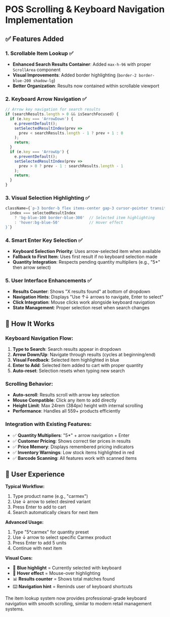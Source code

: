 # POS Scrolling & Keyboard Navigation Implementation

## ✅ **Features Added**

### **1. Scrollable Item Lookup** ✅
- **Enhanced Search Results Container**: Added `max-h-96` with proper `ScrollArea` component
- **Visual Improvements**: Added border highlighting (`border-2 border-blue-200 shadow-lg`) 
- **Better Organization**: Results now contained within scrollable viewport

### **2. Keyboard Arrow Navigation** ✅
```typescript
// Arrow key navigation for search results
if (searchResults.length > 0 && isSearchFocused) {
  if (e.key === 'ArrowDown') {
    e.preventDefault();
    setSelectedResultIndex(prev => 
      prev < searchResults.length - 1 ? prev + 1 : 0
    );
    return;
  }
  if (e.key === 'ArrowUp') {
    e.preventDefault();
    setSelectedResultIndex(prev => 
      prev > 0 ? prev - 1 : searchResults.length - 1
    );
    return;
  }
}
```

### **3. Visual Selection Highlighting** ✅
```typescript
className={`p-3 border-b flex items-center gap-3 cursor-pointer transition-colors ${
  index === selectedResultIndex 
    ? 'bg-blue-100 border-blue-300'  // Selected item highlighting
    : 'hover:bg-blue-50'             // Hover effect
}`}
```

### **4. Smart Enter Key Selection** ✅
- **Keyboard Selection Priority**: Uses arrow-selected item when available
- **Fallback to First Item**: Uses first result if no keyboard selection made
- **Quantity Integration**: Respects pending quantity multipliers (e.g., "5*" then arrow select)

### **5. User Interface Enhancements** ✅
- **Results Counter**: Shows "X results found" at bottom of dropdown
- **Navigation Hints**: Displays "Use ↑↓ arrows to navigate, Enter to select"
- **Click Integration**: Mouse clicks work alongside keyboard navigation
- **State Management**: Proper selection reset when search changes

## 🎯 **How It Works**

### **Keyboard Navigation Flow:**
1. **Type to Search**: Search results appear in dropdown
2. **Arrow Down/Up**: Navigate through results (cycles at beginning/end)
3. **Visual Feedback**: Selected item highlighted in blue
4. **Enter to Add**: Selected item added to cart with proper quantity
5. **Auto-reset**: Selection resets when typing new search

### **Scrolling Behavior:**
- **Auto-scroll**: Results scroll with arrow key selection
- **Mouse Compatible**: Click any item to add directly
- **Height Limit**: Max 24rem (384px) height with internal scrolling
- **Performance**: Handles all 559+ products efficiently

### **Integration with Existing Features:**
- ✅ **Quantity Multipliers**: "5*" + arrow navigation + Enter
- ✅ **Customer Pricing**: Shows correct tier prices in results
- ✅ **Price Memory**: Displays remembered pricing indicators  
- ✅ **Inventory Warnings**: Low stock items highlighted in red
- ✅ **Barcode Scanning**: All features work with scanned items

## 🔧 **User Experience**

**Typical Workflow:**
1. Type product name (e.g., "carmex")
2. Use ↓ arrow to select desired variant
3. Press Enter to add to cart
4. Search automatically clears for next item

**Advanced Usage:**
1. Type "5*carmex" for quantity preset
2. Use ↓ arrow to select specific Carmex product  
3. Press Enter to add 5 units
4. Continue with next item

**Visual Cues:**
- 🔵 **Blue highlight** = Currently selected with keyboard
- 🔄 **Hover effect** = Mouse-over highlighting  
- 📊 **Results counter** = Shows total matches found
- ⌨️ **Navigation hint** = Reminds user of keyboard shortcuts

The item lookup system now provides professional-grade keyboard navigation with smooth scrolling, similar to modern retail management systems.